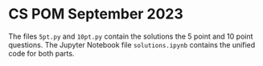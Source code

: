 # CS POM September 2023

The files `5pt.py` and `10pt.py` contain the solutions the 5 point and 10 point questions. The Jupyter Notebook file `solutions.ipynb` contains the unified code for both parts.
